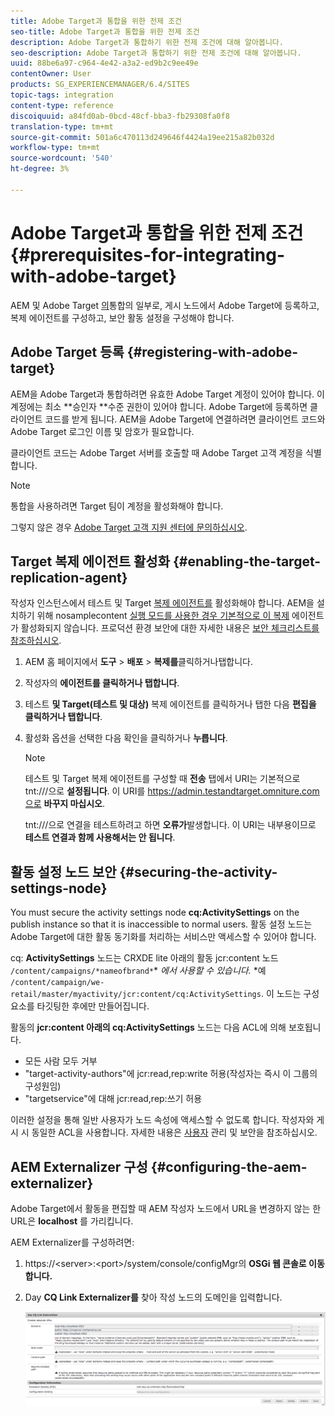 ```yaml
---
title: Adobe Target과 통합을 위한 전제 조건
seo-title: Adobe Target과 통합을 위한 전제 조건
description: Adobe Target과 통합하기 위한 전제 조건에 대해 알아봅니다.
seo-description: Adobe Target과 통합하기 위한 전제 조건에 대해 알아봅니다.
uuid: 88be6a97-c964-4e42-a3a2-ed9b2c9ee49e
contentOwner: User
products: SG_EXPERIENCEMANAGER/6.4/SITES
topic-tags: integration
content-type: reference
discoiquuid: a84fd0ab-0bcd-48cf-bba3-fb29308fa0f8
translation-type: tm+mt
source-git-commit: 501a6c470113d249646f4424a19ee215a82b032d
workflow-type: tm+mt
source-wordcount: '540'
ht-degree: 3%

---
```



# Adobe Target과 통합을 위한 전제 조건{#prerequisites-for-integrating-with-adobe-target}

AEM 및 Adobe Target [의](/help/sites-administering/target.md)통합의 일부로, 게시 노드에서 Adobe Target에 등록하고, 복제 에이전트를 구성하고, 보안 활동 설정을 구성해야 합니다.

## Adobe Target 등록 {#registering-with-adobe-target}

AEM을 Adobe Target과 통합하려면 유효한 Adobe Target 계정이 있어야 합니다. 이 계정에는 최소 **승인자 **수준 권한이 있어야 합니다. Adobe Target에 등록하면 클라이언트 코드를 받게 됩니다. AEM을 Adobe Target에 연결하려면 클라이언트 코드와 Adobe Target 로그인 이름 및 암호가 필요합니다.

클라이언트 코드는 Adobe Target 서버를 호출할 때 Adobe Target 고객 계정을 식별합니다.

>[!NOTE]
>
>통합을 사용하려면 Target 팀이 계정을 활성화해야 합니다.
>
>
>그렇지 않은 경우 [Adobe Target 고객 지원 센터에 문의하십시오](https://docs.adobe.com/content/help/en/target/using/cmp-resources-and-contact-information.html).

## Target 복제 에이전트 활성화 {#enabling-the-target-replication-agent}

작성자 인스턴스에서 테스트 및 Target [복제 에이전트를](/help/sites-deploying/replication.md) 활성화해야 합니다. AEM을 설치하기 위해 nosamplecontent [실행 모드를 사용한 경우 기본적으로 이 복제](/help/sites-deploying/configure-runmodes.md#using-samplecontent-and-nosamplecontent) 에이전트가 활성화되지 않습니다. 프로덕션 환경 보안에 대한 자세한 내용은 [보안 체크리스트를 참조하십시오](/help/sites-administering/security-checklist.md).

1. AEM 홈 페이지에서 **도구** > **배포** > **복제를**&#x200B;클릭하거나탭합니다.
1. 작성자의 **에이전트를 클릭하거나 탭합니다**.
1. 테스트 **및 Target(테스트 및 대상)** 복제 에이전트를 클릭하거나 탭한 다음 **편집을 클릭하거나 탭합니다**.
1. 활성화 옵션을 선택한 다음 확인을 클릭하거나 **누릅니다**.

   >[!NOTE]
   >
   >테스트 및 Target 복제 에이전트를 구성할 때 **전송** 탭에서 URI는 기본적으로 tnt:///으로 **설정됩니다**. 이 URI를 https://admin.testandtarget.omniture.com으로 **바꾸지 마십시오**.
   >
   >tnt:///으로 연결을 테스트하려고 하면 **오류가**&#x200B;발생합니다. 이 URI는 내부용이므로 **테스트 연결과 함께 사용해서는 안 됩니다**.

## 활동 설정 노드 보안 {#securing-the-activity-settings-node}

You must secure the activity settings node **cq:ActivitySettings** on the publish instance so that it is inaccessible to normal users. 활동 설정 노드는 Adobe Target에 대한 활동 동기화를 처리하는 서비스만 액세스할 수 있어야 합니다.

cq: **ActivitySettings** 노드는 CRXDE lite 아래의 활동 jcr:content 노드 `/content/campaigns/*nameofbrand*`* *에서 사용할 수 있습니다.* *예 `/content/campaign/we-retail/master/myactivity/jcr:content/cq:ActivitySettings`. 이 노드는 구성 요소를 타깃팅한 후에만 만들어집니다.

활동의 **jcr:content 아래의 cq:ActivitySettings** 노드는 다음 ACL에 의해 보호됩니다.

* 모든 사람 모두 거부
* &quot;target-activity-authors&quot;에 jcr:read,rep:write 허용(작성자는 즉시 이 그룹의 구성원임)
* &quot;targetservice&quot;에 대해 jcr:read,rep:쓰기 허용

이러한 설정을 통해 일반 사용자가 노드 속성에 액세스할 수 없도록 합니다. 작성자와 게시 시 동일한 ACL을 사용합니다. 자세한 내용은 [사용자](/help/sites-administering/security.md) 관리 및 보안을 참조하십시오.

## AEM Externalizer 구성 {#configuring-the-aem-externalizer}

Adobe Target에서 활동을 편집할 때 AEM 작성자 노드에서 URL을 변경하지 않는 한 URL은 **localhost** 를 가리킵니다.

AEM Externalizer를 구성하려면:

1. https://&lt;server>:&lt;port>/system/console/configMgr의 **OSGi 웹 콘솔로 이동합니다.**
1. Day **CQ Link Externalizer를** 찾아 작성 노드의 도메인을 입력합니다.

   ![chlimage_1-120](assets/chlimage_1-120.png)

